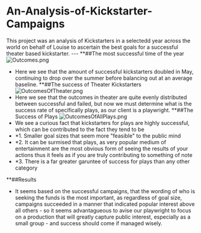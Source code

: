# An-Analysis-of-Kickstarter-Campaigns
This project was an analysis of Kickstarters in a selectedd year across the world on behalf of Louise to ascertain the best goals for a successful theater based kickstarter. ---
**##The most successful time of the year
![Outcomes.png](path/to/Outcomes.png)
+ Here we see that the amount of successful kickstarters doubled in May, continuing to drop over the summer before balancing out at an average baseline.
**##The success of Theater Kickstarters
![OutcomesOfTheater.png](path/to/OutcomesOfTheater.png)
+ Here we see that the outcomes in theater are quite evenly distributed between successful and failed, but now we must determine what is the success rate of specifically plays, as our client is a playwright.
**##The Success of Plays
![OutcomesOfAllPlays.png](path/to/OutcomesOfAllPlays.png)
+ We see a curious fact that kickstarters for plays are highly successful, which can be contributed to the fact they tend to be
+ *1. Smaller goal sizes that seem more "feasible" to the public mind
+ *2. It can be surmised that plays, as very popular medium of entertainment are the most obvious form of seeing the results of your actions thus it feels as if you are truly contributing to something of note
+ *3. There is a far greater garuntee of success for plays than any other category

**##Results
+ It seems based on the successful campaigns, that the wording of who is seeking the funds is the most important, as regardless of goal size, campaigns succeeded in a manner that indicated popular interest above all others - so it seems advantagueous to avise our playwright to focus on a production that will greatly capture public interest, especially as a small group - and success should come if managed wisely.
